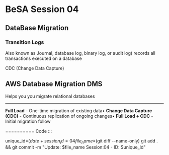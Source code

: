 # BeSA Session 04

## DataBase Migration 




### Transition Logs 
Also known as Journal, database log, binary log, or audit log) records all transactions executed on a database

CDC (Change Data Capture)

## AWS Database Migration DMS
Helps you you migrate relational databases 





---
 **Full Load** - One-time migration of existing data• **Change Data Capture (CDC)** - Continuous replication of ongoing changes• **Full Load + CDC** - Initial migration follow

 ==========
Code :::

unique_id=$(date +%Y%m%d%H%M%S)
session_id=04
file_name=$(git diff --name-only)
git add . && git commit -m "Update: $file_name Session:04 - ID: $unique_id"